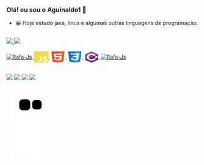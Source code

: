 ### Olá! eu sou o Aguinaldo1 👋


- 😀 Hoje estudo java, linux e algumas outras linguagens de programação.



##

<div>
  <a href="https://github.com/aguinaldo1">
  <img height="180em" src="https://github-readme-stats.vercel.app/api?username=aguinaldo1&show_icons=true&theme=gruvbox&include_all_commits=true&count_private=true"/>
  <img height="180em" src="https://github-readme-stats.vercel.app/api/top-langs/?username=aguinaldo1&layout=compact&langs_count=7&theme=gruvbox"/>
</div>
  
  <div style="display: inline_block"><br>
 
  
  <img align="center" alt="Rafa-Js" height="45" width="55" src="https://cdn.jsdelivr.net/gh/devicons/devicon/icons/java/java-original-wordmark.svg">
  <img align="center" alt="Rafa-Js" height="30" width="40" src="https://raw.githubusercontent.com/devicons/devicon/master/icons/javascript/javascript-plain.svg">
  <!-- <img align="center" alt="Rafa-Ts" height="30" width="40" src="https://raw.githubusercontent.com/devicons/devicon/master/icons/typescript/typescript-plain.svg"> -->
  <!-- <img align="center" alt="Rafa-React" height="30" width="40" src="https://raw.githubusercontent.com/devicons/devicon/master/icons/react/react-original.svg"> -->
  <img align="center" alt="Rafa-HTML" height="30" width="40" src="https://raw.githubusercontent.com/devicons/devicon/master/icons/html5/html5-original.svg">
  <img align="center" alt="Rafa-CSS" height="30" width="40" src="https://raw.githubusercontent.com/devicons/devicon/master/icons/css3/css3-original.svg">
 <!-- <img align="center" alt="Rafa-Python" height="30" width="40" src="https://raw.githubusercontent.com/devicons/devicon/master/icons/python/python-original.svg"> -->
  <img align="center" alt="Rafa-Csharp" height="30" width="40" src="https://raw.githubusercontent.com/devicons/devicon/master/icons/csharp/csharp-original.svg">
  <img align="center" alt="Rafa-Js" height="35" width="45" src="https://cdn.jsdelivr.net/gh/devicons/devicon/icons/linux/linux-original.svg">
</div>
  
  ##
  
<div>   
<a href = "mailto:aguinaldoamerico2@gmail.com"><img src="https://img.shields.io/badge/Gmail-D14836?style=for-the-badge&logo=gmail&logoColor=white"></a>
<a href="https://instagram.com/americoaguinaldo" target="_blank"><img src="https://img.shields.io/badge/-Instagram-%23E4405F?style=for-the-badge&logo=instagram&logoColor=white"></a>
  <a href="https://www.linkedin.com/in/aguinaldo-americo/" target="_blank"><img src="https://img.shields.io/badge/-LinkedIn-%230077B5?style=for-the-badge&logo=linkedin&logoColor=white"></a>
 <a href="https://discord.gg/pDbY76q8Qf" target="_blank"><img src="https://img.shields.io/badge/Discord-4986DA?style=for-the-badge&logo=discord&logoColor=white"></a>    
   
 
  ![Snake animation](https://github.com/aguinaldo1/aguinaldo1/blob/output/github-contribution-grid-snake.svg)
 
    
  </div>
  
<!--
- 🌱 I’m currently learning ...
- 👯 I’m looking to collaborate on ...
- 🤔 I’m looking for help with ...
- 💬 Ask me about ...

- 😄 Pronouns: ...
- ⚡ Fun fact: ...
-->
